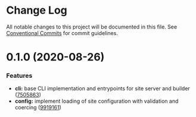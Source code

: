 # Change Log

All notable changes to this project will be documented in this file.
See [Conventional Commits](https://conventionalcommits.org) for commit guidelines.

# 0.1.0 (2020-08-26)


### Features

* **cli:** base CLI implementation and entrypoints for site server and builder ([7505863](https://github.com/NDCB/generator/tree/master/packages/ndcb-cli/commit/75058637bf16c8c68d9507ba459da266bb2bf6b3))
* **config:** implement loading of site configuration with validation and coercing ([9919161](https://github.com/NDCB/generator/tree/master/packages/ndcb-cli/commit/9919161decf957b19651ce868144ed334a4dd995))
